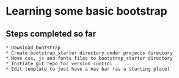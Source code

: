 Learning some basic bootstrap
===

Steps completed so far
---
```
* Download bootstrap
* Create bootstrap_starter directory under projects directory
* Move css, js and fonts files to bootstrap_starter directory
* Initiate git repo for version control
* Edit template to just have a nav bar (as a starting place)

```
